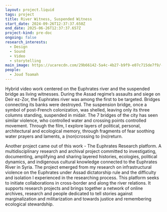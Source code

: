 ```yaml
---
layout: project.liquid
tags: project
title: River Witness, Suspended Witness
start_date: 2024-09-26T12:37:37.650Z
end_date: 2025-06-26T12:37:37.657Z
project-kind: pre-doc
ongoing: false
research_interests:
  - Design
  - Sound
  - Video
  - storytelling
main_image: https://ucarecdn.com/29b66142-5a4c-4b27-b9f9-e07c715de7f9/-/crop/2854x1603/13,98/-/preview/
people:
  - Joud Toamah
---
```

Hybrid video work centered on the Euphrates river and the suspended bridge as living witnesses. During the Assad regime’s assaults and siege on Deir ez-Zor, the Euphrates river was among the first to be targeted. Bridges connecting its banks were destroyed. The suspension bridge, once a symbol of post-French colonization, was shelled, leaving only its three columns standing, suspended in midair. The 7 bridges of the city has seen similar violence, who controlled water and crossing points controlled movement. Through the film, I explore layers of political, personal, architectural and ecological memory, through fragments of fear soothing water prayers and laments, a (non)crossing to (no)return. 



Another project came out of this work - The Euphrates Research platform. A multidisciplinary research and archival project committed to investigating, documenting, amplifying and sharing layered histories, ecologies, political dynamics, and indigenous cultural knowledge connected to the Euphrates River in Syria. The project emerged from my research on infrastructural violence on the Euphrates under Assad dictatorship rule and the difficulty and isolation I experienced in the researching process. This platform seeks to initiate collaborations in cross-border and along the river relations. It supports research projects and brings together a network of online archives, research and people dedicated to tell stories against marginalization and militarization and towards justice and remembering ecological stewardship.